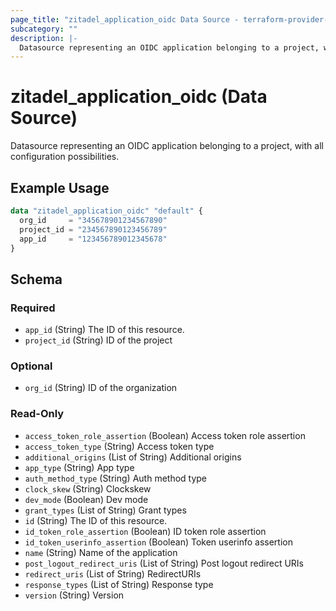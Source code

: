 ```yaml
---
page_title: "zitadel_application_oidc Data Source - terraform-provider-zitadel"
subcategory: ""
description: |-
  Datasource representing an OIDC application belonging to a project, with all configuration possibilities.
---
```


# zitadel_application_oidc (Data Source)

Datasource representing an OIDC application belonging to a project, with all configuration possibilities.

## Example Usage

```terraform
data "zitadel_application_oidc" "default" {
  org_id     = "345678901234567890"
  project_id = "234567890123456789"
  app_id     = "123456789012345678"
}
```

<!-- schema generated by tfplugindocs -->
## Schema

### Required

- `app_id` (String) The ID of this resource.
- `project_id` (String) ID of the project

### Optional

- `org_id` (String) ID of the organization

### Read-Only

- `access_token_role_assertion` (Boolean) Access token role assertion
- `access_token_type` (String) Access token type
- `additional_origins` (List of String) Additional origins
- `app_type` (String) App type
- `auth_method_type` (String) Auth method type
- `clock_skew` (String) Clockskew
- `dev_mode` (Boolean) Dev mode
- `grant_types` (List of String) Grant types
- `id` (String) The ID of this resource.
- `id_token_role_assertion` (Boolean) ID token role assertion
- `id_token_userinfo_assertion` (Boolean) Token userinfo assertion
- `name` (String) Name of the application
- `post_logout_redirect_uris` (List of String) Post logout redirect URIs
- `redirect_uris` (List of String) RedirectURIs
- `response_types` (List of String) Response type
- `version` (String) Version